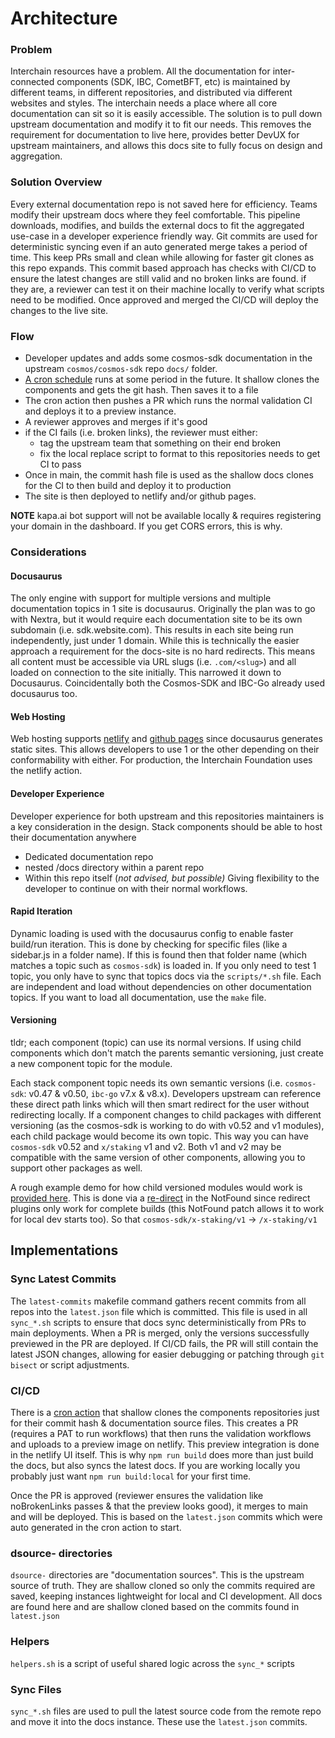 
# Architecture

### Problem

Interchain resources have a problem. All the documentation for inter-connected components (SDK, IBC, CometBFT, etc) is maintained by different teams, in different repositories, and distributed via different websites and styles. The interchain needs a place where all core documentation can sit so it is easily accessible. The solution is to pull down upstream documentation and modify it to fit our needs. This removes the requirement for documentation to live here, provides better DevUX for upstream maintainers, and allows this docs site to fully focus on design and aggregation.

### Solution Overview

Every external documentation repo is not saved here for efficiency. Teams modify their upstream docs where they feel comfortable. This pipeline downloads, modifies, and builds the external docs to fit the aggregated use-case in a developer experience friendly way. Git commits are used for deterministic syncing even if an auto generated merge takes a period of time. This keep PRs small and clean while allowing for faster git clones as this repo expands. This commit based approach has checks with CI/CD to ensure the latest changes are still valid and no broken links are found. if they are, a reviewer can test it on their machine locally to verify what scripts need to be modified. Once approved and merged the CI/CD will deploy the changes to the live site.

### Flow
* Developer updates and adds some cosmos-sdk documentation in the upstream `cosmos/cosmos-sdk` repo `docs/` folder.
* [A cron schedule](#cicd) runs at some period in the future. It shallow clones the components and gets the git hash. Then saves it to a file
* The cron action then pushes a PR which runs the normal validation CI and deploys it to a preview instance.
* A reviewer approves and merges if it's good
* if the CI fails (i.e. broken links), the reviewer must either:
    - tag the upstream team that something on their end broken
    - fix the local replace script to format to this repositories needs to get CI to pass
* Once in main, the commit hash file is used as the shallow docs clones for the CI to then build and deploy it to production
* The site is then deployed to netlify and/or github pages.

**NOTE** kapa.ai bot support will not be available locally & requires registering your domain in the dashboard. If you get CORS errors, this is why.

### Considerations

#### Docusaurus
The only engine with support for multiple versions and multiple documentation topics in 1 site is docusaurus. Originally the plan was to go with Nextra, but it would require each documentation site to be its own subdomain (i.e. sdk.website.com). This results in each site being run independently, just under 1 domain. While this is technically the easier approach a requirement for the docs-site is no hard redirects. This means all content must be accessible via URL slugs (i.e. `.com/<slug>`) and all loaded on connection to the site initially. This narrowed it down to Docusaurus. Coincidentally both the Cosmos-SDK and IBC-Go already used docusaurus too.

#### Web Hosting
Web hosting supports [netlify](./.github/workflows/deploy-netlify.yaml) and [github pages](./.github/workflows/deploy-github-pages.yaml) since docusaurus generates static sites. This allows developers to use 1 or the other depending on their conformability with either. For production, the Interchain Foundation uses the netlify action.

#### Developer Experience
Developer experience for both upstream and this repositories maintainers is a key consideration in the design. Stack components should be able to host their documentation anywhere
- Dedicated documentation repo
- nested /docs directory within a parent repo
- Within this repo itself (*not advised, but possible)*
Giving flexibility to the developer to continue on with their normal workflows.

#### Rapid Iteration
Dynamic loading is used with the docusaurus config to enable faster build/run iteration. This is done by checking for specific files (like a sidebar.js in a folder name). If this is found then that folder name (which matches a topic such as `cosmos-sdk`) is loaded in. If you only need to test 1 topic, you only have to sync that topics docs via the `scripts/*.sh` file. Each are independent and load without dependencies on other documentation topics. If you want to load all documentation, use the `make` file.

#### Versioning

tldr; each component (topic) can use its normal versions. If using child components which don't match the parents semantic versioning, just create a new component topic for the module.

Each stack component topic needs its own semantic versions (i.e. `cosmos-sdk`: v0.47 & v0.50, `ibc-go` v7.x & v8.x). Developers upstream can reference these direct path links which will then smart redirect for the user without redirecting locally. If a component changes to child packages with different versioning (as the cosmos-sdk is working to do with v0.52 and v1 modules), each child package would become its own topic. This way you can have `cosmos-sdk` v0.52 and `x/staking` v1 and v2. Both v1 and v2 may be compatible with the same version of other components, allowing you to support other packages as well.

A rough example demo for how child versioned modules would work is [provided here](https://youtu.be/iG1avX7F6eo?si=HJP1NRkKAXYUTnDp&t=28). This is done via a [re-direct](./src/theme/NotFound.js) in the NotFound since redirect plugins only work for complete builds (this NotFound patch allows it to work for local dev starts too). So that `cosmos-sdk/x-staking/v1` -> `/x-staking/v1`

## Implementations

### Sync Latest Commits

The `latest-commits` makefile command gathers recent commits from all repos into the `latest.json` file which is committed. This file is used in all `sync_*.sh` scripts to ensure that docs sync deterministically from PRs to main deployments. When a PR is merged, only the versions successfully previewed in the PR are deployed. If CI/CD fails, the PR will still contain the latest JSON changes, allowing for easier debugging or patching through `git bisect` or script adjustments.

### CI/CD

There is a [cron action](./.github/workflows/cron-latest-commits.yaml) that shallow clones the components repositories just for their commit hash & documentation source files. This creates a PR (requires a PAT to run workflows) that then runs the validation workflows and uploads to a preview image on netlify. This preview integration is done in the netlify UI itself. This is why `npm run build` does more than just build the docs, but also syncs the latest docs. If you are working locally you probably just want `npm run build:local` for your first time.

Once the PR is approved (reviewer ensures the validation like noBrokenLinks passes & that the preview looks good), it merges to main and will be deployed. This is based on the `latest.json` commits which were auto generated in the cron action to start.

### dsource- directories

`dsource-` directories are "documentation sources". This is the upstream source of truth. They are shallow cloned so only the commits required are saved, keeping instances lightweight for local and CI development. All docs are found here and are shallow cloned based on the commits found in `latest.json`

### Helpers

`helpers.sh` is a script of useful shared logic across the `sync_*` scripts

### Sync Files

`sync_*.sh` files are used to pull the latest source code from the remote repo and move it into the docs instance. These use the `latest.json` commits.
